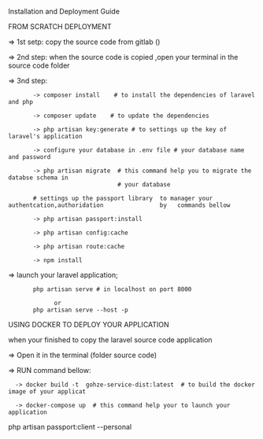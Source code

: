 Installation and Deployment Guide
 
 FROM SCRATCH DEPLOYMENT

 => 1st setp: copy the source code from gitlab ()

 => 2nd step: when the source code is  copied ,open  your terminal in the source code folder

 => 3nd step: 
           
           -> composer install    # to install the dependencies of laravel and php

           -> composer update    # to update the dependencies

           -> php artisan key:generate # to settings up the key of laravel's application

           -> configure your database in .env file # your database name and password

           -> php artisan migrate  # this command help you to migrate the databse schema in 
                                   # your database

           # settings up the passport library  to manager your authentcation,authoridation                by   commands bellow

           -> php artisan passport:install 

           -> php artisan config:cache

           -> php artisan route:cache

           -> npm install 
    
=> launch your laravel application;
          
           php artisan serve # in localhost on port 8000
                 
                 or
           php artisan serve --host -p





USING DOCKER TO DEPLOY YOUR APPLICATION

when your finished to copy the laravel source code application

=> Open it in the terminal (folder source code)

=> RUN command bellow:

      -> docker build -t  gohze-service-dist:latest  # to build the docker image of your applicat

      -> docker-compose up  # this command help your to launch your application

 

php artisan passport:client --personal
